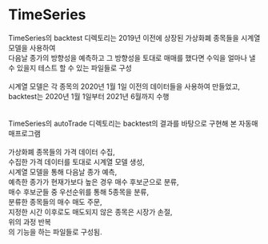 # TimeSeries
TimeSeries의 backtest 디렉토리는 2019년 이전에 상장된 가상화폐 종목들을 시계열 모델을 사용하여\
다음날 종가의 방향성을 예측하고 그 방향성을 토대로 매매를 했다면 수익을 얼마나 낼 수 있을지 테스트 할 수 있는 파일들로 구성\
\
시계열 모델은 각 종목의 2020년 1월 1일 이전의 데이터들을 사용하여 만들었고, \
backtest는 2020년 1월 1일부터 2021년 6월까지 수행\
\
\
TimeSeries의 autoTrade 디렉토리는 backtest의 결과를 바탕으로 구현해 본 자동매매프로그램\
\
가상화폐 종목들의 가격 데이터 수집,\
수집한 가격 데이터를 토대로 시계열 모델 생성,\
시계열 모델을 통해 다음날 종가 예측,\
예측한 종가가 현재가보다 높은 경우 매수 후보군으로 분류,\
매수 후보군들 중 우선순위를 통해 5종목을 분류,\
분류한 종목들의 매수 매도 주문,\
지정한 시간 이후로도 매도되지 않은 종목은 시장가 손절,\
위의 과정 반복\
의 기능을 하는 파일들로 구성됨. 
